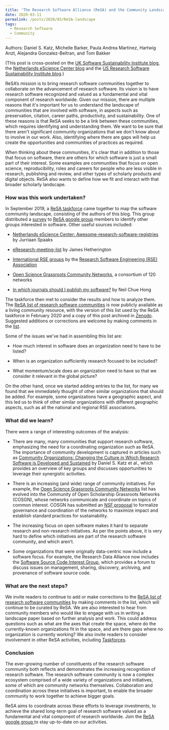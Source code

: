 ```yaml
---
title: 'The Research Software Alliance (ReSA) and the Community Landscape'
date: 2020-03-11
permalink: /posts/2020/03/ReSA-landscape
tags:
  - Research Software
  - Community
---
```


Authors: Daniel S. Katz, Michelle Barker, Paula Andrea Martinez, Hartwig Anzt, Alejandra Gonzalez-Beltran, and Tom Bakker


(This post is cross-posted on the [UK Software Sustainability Institute blog](https://software.ac.uk/blog/2020-03-11-research-software-alliance-resa-and-community-landscape), the [Netherlands eScience Center blog](https://blog.esciencecenter.nl/the-research-software-alliance-resa-and-the-community-landscape-9b8a6290ebb3) and the [US Research Software Sustainability Institute blog](http://urssi.us/blog/2020/03/11/the-research-software-alliance-resa-and-the-community-landscape/).)


ReSA’s mission is to bring research software communities together to collaborate on the advancement of research software. Its vision is to have research software recognized and valued as a fundamental and vital component of research worldwide. Given our mission, there are multiple reasons that it's important for us to understand the landscape of communities that are involved with software, in aspects such as preservation, citation, career paths, productivity, and sustainability. One of these reasons is that ReSA seeks to be a link between these communities, which requires identifying and understanding them. We want to be sure that there aren't significant community organizations that we don't know about to involve in our work. Also, identifying where there are gaps will help us create the opportunities and communities of practices as required.





When thinking about these communities, it's clear that in addition to those that focus on software, there are others for which software is just a small part of their interest. Some examples are communities that focus on open science, reproducibility, roles and careers for people who are less visible in research, publishing and review, and other types of scholarly products and digital objects. ReSA also wants to define how we fit and interact with that  broader scholarly landscape.





### How was this work undertaken?





In September 2019, a [ReSA taskforce](http://www.researchsoft.org/resa-taskforces-join-us/) came together to map the software community landscape, consisting of the authors of this blog. This group distributed a [survey](https://docs.google.com/forms/d/1kftKvGAHXIFButQ47Q3WoSCBT0v789tuksiLQkekzt4/viewform?edit_requested=true) to [ReSA google group](https://groups.google.com/forum/#!forum/research-software-alliance) members to identify other groups interested in software. Other useful sources included:







* [Netherlands eScience Center: Awesome-research-software-registries](https://github.com/NLeSC/awesome-research-software-registries/blob/master/README.md) by Jurriaan Spaaks

* [eResearch-meeting-list](https://github.com/jamespjh/eResearch-meeting-list/tree/master) by James Hetherington

* [International RSE groups](https://rse.ac.uk/community/international-rse-groups/) by the [Research Software Engineering (RSE) Association](https://rse.ac.uk/)

* [Open Science Grassroots Community Networks](https://docs.google.com/spreadsheets/d/1LNF5_bOkRV-RLIF4HYmu-gOemIa4IdfXEer89fM-Vy8/edit#gid=0), a consortium of 120 networks 

* [In which journals should I publish my software?](https://www.software.ac.uk/which-journals-should-i-publish-my-software) by Neil Chue Hong





The taskforce then met to consider the results and how to analyze them. The [ReSA list of research software communities](https://docs.google.com/spreadsheets/d/15JHqOxR4HIKHYe821IPvbxIuXP1zMjXKGEIJwB-GPqE/edit#gid=0) is now publicly available as a living community resource, with the version of this list used by the ReSA taskforce in February 2020 and a copy of this post archived in [Zenodo](https://doi.org/10.5281/zenodo.3699950). Suggested additions or corrections are welcome by making comments in the [list](https://docs.google.com/spreadsheets/d/15JHqOxR4HIKHYe821IPvbxIuXP1zMjXKGEIJwB-GPqE/edit#gid=0).





Some of the issues we've had in assembling this list are:

* How much interest in software does an organization need to have to be listed?

* When is an organization sufficiently research focused to be included?

* What momentum/scale does an organization need to have so that we consider it relevant in the global picture? 

On the other hand, once we started adding entries to the list, for many we found that we immediately thought of other similar organizations that should be added. For example, some organizations have a geographic aspect, and this led us to think of other similar organizations with different geographic aspects, such as all the national and regional RSE associations.





### What did we learn?





There were a range of interesting outcomes of the analysis:





* There are many, many communities that support research software, emphasizing the need for a coordinating organization such as ReSA. The importance of community development is captured in articles such as [Community Organizations: Changing the Culture in Which Research Software is Developed and Sustained](https://arxiv.org/abs/1811.08473) by Daniel S. Katz et al., which provides an overview of key groups and discusses opportunities to leverage their synergistic activities.

* There is an increasing (and wide) range of community initiatives. For example, the [Open Science Grassroots Community Networks](https://docs.google.com/spreadsheets/d/1geYQLpJQtzPbhN3UZGSqPGFKNIF-hqXd7PGrwZJzasA/edit#gid=0) list has evolved into the Community of Open Scholarship Grassroots Networks (COSGN), whose networks communicate and coordinate on topics of common interest. COSGN has submitted an [NSF proposal](https://osf.io/preprints/metaarxiv/d7mwk) to formalize governance and coordination of the networks to maximize impact and establish standard practices for sustainability. 

* The increasing focus on open software makes it hard to separate research and non-research initiatives. As per the points above, it is very hard to define which initiatives are part of the research software community, and which aren’t.

* Some organizations that were originally data-centric now include a software focus. For example, the Research Data Alliance now includes the [Software Source Code Interest Group](https://www.rd-alliance.org/groups/software-source-code-ig), which provides a forum to discuss issues on management, sharing, discovery, archiving, and provenance of software source code.





### What are the next steps?





We invite readers to continue to add or make corrections to the [ReSA list of research software communities](https://docs.google.com/spreadsheets/d/15JHqOxR4HIKHYe821IPvbxIuXP1zMjXKGEIJwB-GPqE/edit#gid=0) by making comments in the list, which will continue to be curated by ReSA. We are also interested to hear from community members who would like to engage with us in writing a landscape paper based on further analysis and work. This could address questions such as what are the axes that create the space, where do the currently-known organizations fit in the space, and are there gaps where no organization is currently working? We also invite readers to consider involvement in other ReSA activities, including [Taskforces](http://www.researchsoft.org/resa-taskforces-join-us/).





### Conclusion





The ever-growing number of constituents of the research software community both reflects and demonstrates the increasing recognition of research software. The research software community is now a complex ecosystem comprised of a wide variety of organizations and initiatives, some of which are community networks themselves. Collaboration and coordination across these initiatives is important, to enable the broader community to work together to achieve bigger goals.





ReSA aims to coordinate across these efforts to leverage investments, to achieve the shared long-term goal of research software valued as a fundamental and vital component of research worldwide. Join the [ReSA google group ](https://groups.google.com/forum/#!forum/research-software-alliance) to stay up-to-date on our activities.







